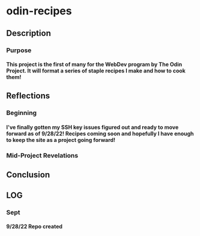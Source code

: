 # odin-recipes

## Description
### Purpose
#### This project is the first of many for the WebDev program by The Odin Project. It will format a series of staple recipes I make and how to cook them!

## Reflections
### Beginning

#### I've finally gotten my SSH key issues figured out and ready to move forward as of 9/28/22! Recipes coming soon and hopefully I have enough to keep the site as a project going forward!

### Mid-Project Revelations

## Conclusion 

## LOG

###  Sept
#### 9/28/22 Repo created